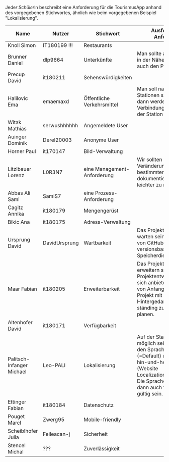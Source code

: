Jede*r Schüler*in beschreibt eine Anforderung für die TourismusApp anhand des vorgegebenen Stichwortes, ähnlich wie beim vorgegebenen Beispiel "Lokalisierung".

|Name|Nutzer|Stichwort|Ausformulierte Anforderung|
|-|-|-|-|
|Knoll Simon|IT180199 !!!|Restaurants||
|Brunner Daniel|dlp9664|Unterkünfte| Man sollte alle Unterkünfte in der Nähe sehen und auch den Preis.|
|Precup David|it180211|Sehenswürdigkeiten||
|Halilovic Ema|emaemaxd|Öffentliche Verkehrsmittel|Man soll nach bestimmten Stationen suchen können, dann werden nur Verbindungen zu genau der Station angezeigt.||
|Witak Mathias|serwushhhhhh|Angemeldete User||
|Auinger Dominik|Derel20003|Anonyme User||
|Horner Paul|it170147|Bild-Verwaltung||
|Litzlbauer Lorenz|L0R3N7|eine Management-Anforderung|Wir sollten unsere Veränderungen nach einer bestimmten Form dokumentieren,  damit wir leichter zu managen sind.|
|Abbas Ali Sami|SamiS7|eine Prozess-Anforderung||
|Cagitz Annika|it180179|Mengengerüst||
|Bikic Ana|it180175|Adress-Verwaltung||
|Ursprung David|DavidUrsprung|Wartbarkeit|Das Projekt soll einfach zu warten sein, durch die Hilfe von GitHub oder anderen versionsbasierten Speicherdiensten.|
|Maar Fabian|it180205|Erweiterbarkeit|Das Projekt soll einfach zu erweitern sein. Agile Projektentwicklung würde sich anbieten. Wir sollten von Anfang an unser Projekt mit dem, Hintergedanken es ständing zu erweitern, zu planen. 
|Altenhofer David|it180171|Verfügbarkeit||
|Palitsch-Infanger Michael|Leo-PALI|Lokalisierung|Auf der Startseite soll es möglich sein, zwischen den Sprachen Deutsch (=Default) und Englisch hin-und-her zu wechseln (Website Localization/Lokalisierung). Die Spracheinstellung soll dann auch für Unterseiten gültig sein.|
|Ettinger Fabian|it180184|Datenschutz||
|Pouget Marcl|Zwerg95|Mobile-friendly|| Die Seite sollte auf allen Geräten (Tablets, Handys, Laptops und Pc gut aussehen)
|Scheiblhofer Julia|Feileacan-j|Sicherheit||
|Stencel Michal|???|Zuverlässigkeit||
